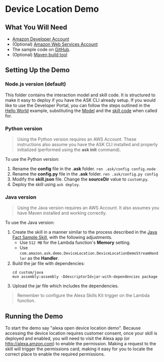# Device Location Demo

## What You Will Need
*  [Amazon Developer Account](http://developer.amazon.com/alexa)
*  (Optional) [Amazon Web Services Account](http://aws.amazon.com/)
*  The sample code on [GitHub](https://github.com/alexa/alexa-cookbook/tree/master/feature-demos/skill-demo-device-location/).
*  (Optional) [Maven build tool](https://maven.apache.org/)

## Setting Up the Demo

### Node.js version (default)
This folder contains the interaction model and skill code.  It is structured to make it easy to deploy if you have the ASK CLI already setup.  If you would like to use the Developer Portal, you can follow the steps outlined in the [Hello World](https://github.com/alexa/skill-sample-nodejs-hello-world) example, substituting the [Model](./models/en-US.json) and the [skill code](./lambda/node/index.js) when called for.

### Python version
> Using the Python version requires an AWS Account. These instructions also assume you have the ASK CLI installed and properly initialized (performed using the **ask init** command).

To use the Python version:
1. Rename the **config** file in the **.ask** folder.
    `ren .ask/config config.node`
1. Rename the **config.py** file in the **.ask** folder.
    `ren .ask/config.py config`
1. Modify the **skill.json** file. Change the **sourceDir** value to `custom\py`.
1. Deploy the skill using `ask deploy`.

### Java version
> Using the Java version requires an AWS Account. It also assumes you have Maven installed and working correctly.

To use the Java version:
1. Create the skill in a manner similar to the process described in the [Java Fact Sample Skill](https://github.com/alexa/skill-sample-java-fact#setup), with the following adjustments.
    * Use `512 MB` for the Lambda function's **Memory** setting.
    * Use `com.amazon.ask.demo.DeviceLocation.DeviceLocationDemoStreamHandler` as the **Handler**.
1. Build the jar file with dependencies:
    ```
    cd custom/java
    mvn assembly:assembly -DdescriptorId=jar-with-dependencies package
    ```
1. Upload the jar file which includes the dependencies.
> Remember to configure the Alexa Skills Kit trigger on the Lambda function.

## Running the Demo
To start the demo say "alexa open device location demo". Because accessing the device location requires customer consent, once your skill is deployed and enabled, you will need to visit the Alexa app (or http://alexa.amzon.com) to enable the permission. Making a request to the skill will trigger the permissions card, making it easy for you to locate the correct place to enable the required permissions.
